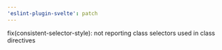 ```yaml
---
'eslint-plugin-svelte': patch
---
```


fix(consistent-selector-style): not reporting class selectors used in class directives
